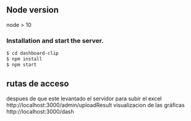 
## Node version
  node > 10

### Installation and start the server.  

```sh
$ cd dashboard-clip
$ npm install 
$ npm start 
```


## rutas de acceso
despues de que este levantado el servidor 
para subir el excel 
http://localhost:3000/admin/uploadResult
visualizacion de las gráficas
http://localhost:3000/dash